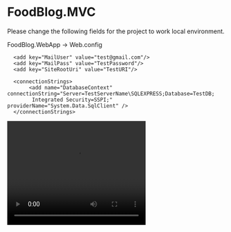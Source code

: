 # FoodBlog.MVC

Please change the following fields for the project to work local environment.

FoodBlog.WebApp -> Web.config

	  <add key="MailUser" value="test@gmail.com"/>
	  <add key="MailPass" value="TestPassword"/>
	  <add key="SiteRootUri" value="TestURI"/>

	  <connectionStrings>
           <add name="DatabaseContext" connectionString="Server=TestServerName\SQLEXPRESS;Database=TestDB; 
	        Integrated Security=SSPI;" providerName="System.Data.SqlClient" />
      </connectionStrings>

<video width="320" height="240" controls>
  <source src="https://vimeo.com/456194038/e7b3104e64" type="video/mp4">
</video>


